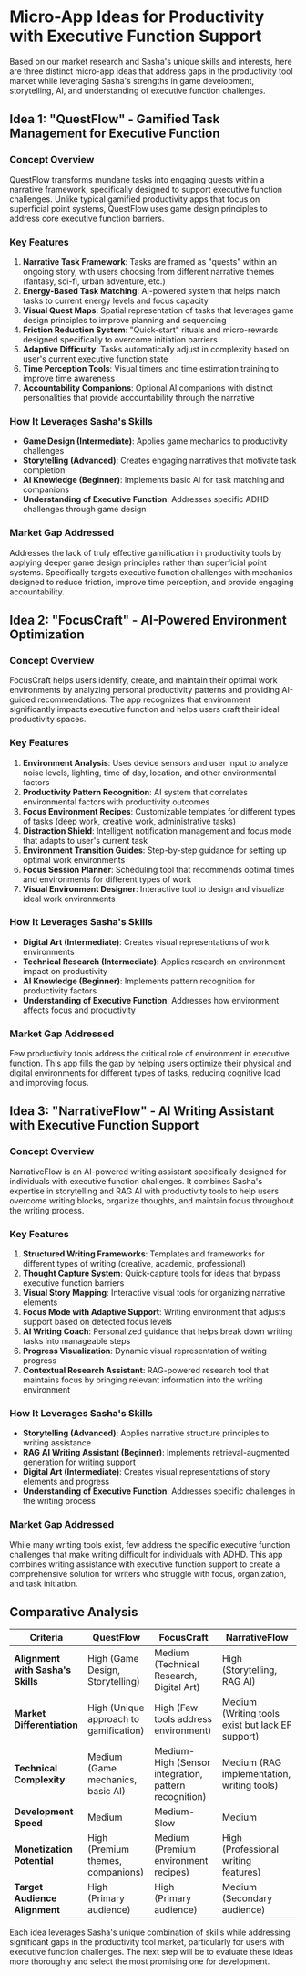 # Micro-App Ideas for Productivity with Executive Function Support

Based on our market research and Sasha's unique skills and interests, here are three distinct micro-app ideas that address gaps in the productivity tool market while leveraging Sasha's strengths in game development, storytelling, AI, and understanding of executive function challenges.

## Idea 1: "QuestFlow" - Gamified Task Management for Executive Function

### Concept Overview
QuestFlow transforms mundane tasks into engaging quests within a narrative framework, specifically designed to support executive function challenges. Unlike typical gamified productivity apps that focus on superficial point systems, QuestFlow uses game design principles to address core executive function barriers.

### Key Features
1. **Narrative Task Framework**: Tasks are framed as "quests" within an ongoing story, with users choosing from different narrative themes (fantasy, sci-fi, urban adventure, etc.)
2. **Energy-Based Task Matching**: AI-powered system that helps match tasks to current energy levels and focus capacity
3. **Visual Quest Maps**: Spatial representation of tasks that leverages game design principles to improve planning and sequencing
4. **Friction Reduction System**: "Quick-start" rituals and micro-rewards designed specifically to overcome initiation barriers
5. **Adaptive Difficulty**: Tasks automatically adjust in complexity based on user's current executive function state
6. **Time Perception Tools**: Visual timers and time estimation training to improve time awareness
7. **Accountability Companions**: Optional AI companions with distinct personalities that provide accountability through the narrative

### How It Leverages Sasha's Skills
- **Game Design (Intermediate)**: Applies game mechanics to productivity challenges
- **Storytelling (Advanced)**: Creates engaging narratives that motivate task completion
- **AI Knowledge (Beginner)**: Implements basic AI for task matching and companions
- **Understanding of Executive Function**: Addresses specific ADHD challenges through game design

### Market Gap Addressed
Addresses the lack of truly effective gamification in productivity tools by applying deeper game design principles rather than superficial point systems. Specifically targets executive function challenges with mechanics designed to reduce friction, improve time perception, and provide engaging accountability.

## Idea 2: "FocusCraft" - AI-Powered Environment Optimization

### Concept Overview
FocusCraft helps users identify, create, and maintain their optimal work environments by analyzing personal productivity patterns and providing AI-guided recommendations. The app recognizes that environment significantly impacts executive function and helps users craft their ideal productivity spaces.

### Key Features
1. **Environment Analysis**: Uses device sensors and user input to analyze noise levels, lighting, time of day, location, and other environmental factors
2. **Productivity Pattern Recognition**: AI system that correlates environmental factors with productivity outcomes
3. **Focus Environment Recipes**: Customizable templates for different types of tasks (deep work, creative work, administrative tasks)
4. **Distraction Shield**: Intelligent notification management and focus mode that adapts to user's current task
5. **Environment Transition Guides**: Step-by-step guidance for setting up optimal work environments
6. **Focus Session Planner**: Scheduling tool that recommends optimal times and environments for different types of work
7. **Visual Environment Designer**: Interactive tool to design and visualize ideal work environments

### How It Leverages Sasha's Skills
- **Digital Art (Intermediate)**: Creates visual representations of work environments
- **Technical Research (Intermediate)**: Applies research on environment impact on productivity
- **AI Knowledge (Beginner)**: Implements pattern recognition for productivity factors
- **Understanding of Executive Function**: Addresses how environment affects focus and productivity

### Market Gap Addressed
Few productivity tools address the critical role of environment in executive function. This app fills the gap by helping users optimize their physical and digital environments for different types of tasks, reducing cognitive load and improving focus.

## Idea 3: "NarrativeFlow" - AI Writing Assistant with Executive Function Support

### Concept Overview
NarrativeFlow is an AI-powered writing assistant specifically designed for individuals with executive function challenges. It combines Sasha's expertise in storytelling and RAG AI with productivity tools to help users overcome writing blocks, organize thoughts, and maintain focus throughout the writing process.

### Key Features
1. **Structured Writing Frameworks**: Templates and frameworks for different types of writing (creative, academic, professional)
2. **Thought Capture System**: Quick-capture tools for ideas that bypass executive function barriers
3. **Visual Story Mapping**: Interactive visual tools for organizing narrative elements
4. **Focus Mode with Adaptive Support**: Writing environment that adjusts support based on detected focus levels
5. **AI Writing Coach**: Personalized guidance that helps break down writing tasks into manageable steps
6. **Progress Visualization**: Dynamic visual representation of writing progress
7. **Contextual Research Assistant**: RAG-powered research tool that maintains focus by bringing relevant information into the writing environment

### How It Leverages Sasha's Skills
- **Storytelling (Advanced)**: Applies narrative structure principles to writing assistance
- **RAG AI Writing Assistant (Beginner)**: Implements retrieval-augmented generation for writing support
- **Digital Art (Intermediate)**: Creates visual representations of story elements and progress
- **Understanding of Executive Function**: Addresses specific challenges in the writing process

### Market Gap Addressed
While many writing tools exist, few address the specific executive function challenges that make writing difficult for individuals with ADHD. This app combines writing assistance with executive function support to create a comprehensive solution for writers who struggle with focus, organization, and task initiation.

## Comparative Analysis

| Criteria | QuestFlow | FocusCraft | NarrativeFlow |
|----------|-----------|------------|---------------|
| **Alignment with Sasha's Skills** | High (Game Design, Storytelling) | Medium (Technical Research, Digital Art) | High (Storytelling, RAG AI) |
| **Market Differentiation** | High (Unique approach to gamification) | High (Few tools address environment) | Medium (Writing tools exist but lack EF support) |
| **Technical Complexity** | Medium (Game mechanics, basic AI) | Medium-High (Sensor integration, pattern recognition) | Medium (RAG implementation, writing tools) |
| **Development Speed** | Medium | Medium-Slow | Medium |
| **Monetization Potential** | High (Premium themes, companions) | Medium (Premium environment recipes) | High (Professional writing features) |
| **Target Audience Alignment** | High (Primary audience) | High (Primary audience) | Medium (Secondary audience) |

Each idea leverages Sasha's unique combination of skills while addressing significant gaps in the productivity tool market, particularly for users with executive function challenges. The next step will be to evaluate these ideas more thoroughly and select the most promising one for development.
